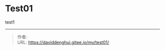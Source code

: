 # Test01


<!--more-->
test1

---

> 作者: <no value>  
> URL: https://daviddenghui.gitee.io/my/test01/  

